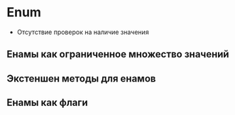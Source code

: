 # Enum

- Отсутствие проверок на наличие значения

## Енамы как ограниченное множество значений

## Экстеншен методы для енамов

## Енамы как флаги